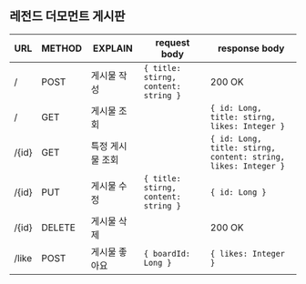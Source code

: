 ## 레전드 더모먼트 게시판


| URL   | METHOD | EXPLAIN   | request body                             | response body                                                      |
|-------|--------|-----------|------------------------------------------|--------------------------------------------------------------------|
| /     | POST   | 게시물 작성    | ```{ title: stirng, content: string }``` | 200 OK                                                             |
| /     | GET    | 게시물 조회    |                                          | ```{ id: Long, title: stirng, likes: Integer }```                  |
| /{id} | GET    | 특정 게시물 조회 |                                          | ```{ id: Long, title: stirng, content: string, likes: Integer }``` |
| /{id} | PUT    | 게시물 수정    | ```{ title: stirng, content: string }``` | ```{ id: Long }```                                                 |
| /{id} | DELETE | 게시물 삭제    |                                          | 200 OK                                                             |
| /like | POST   | 게시물 좋아요   | ```{ boardId: Long }```                  | ```{ likes: Integer }```                                           |